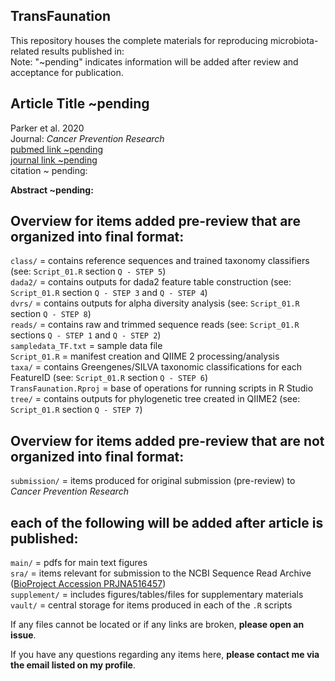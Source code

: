 ## TransFaunation
This repository houses the complete materials for reproducing microbiota-related results published in: <br/>
Note: "~pending" indicates information will be added after review and acceptance for publication.

## Article Title ~pending
Parker et al. 2020 <br/>
Journal: *Cancer Prevention Research* <br/>
[pubmed link ~pending](https://github.com/kdprkr/TransFaunation) <br/>
[journal link ~pending](https://github.com/kdprkr/TransFaunation) <br/>
citation ~ pending: <br/>

**Abstract ~pending:** <br/>

## Overview for items added pre-review that are organized into final format: <br/>
`class/` = contains reference sequences and trained taxonomy classifiers (see: `Script_01.R` section `Q - STEP 5`) <br/>
`dada2/` = contains outputs for dada2 feature table construction (see: `Script_01.R` section `Q - STEP 3` and `Q - STEP 4`) <br/>
`dvrs/` = contains outputs for alpha diversity analysis (see: `Script_01.R` section `Q - STEP 8`) <br/>
`reads/` = contains raw and trimmed sequence reads (see: `Script_01.R` sections `Q - STEP 1` and `Q - STEP 2`) <br/>
`sampledata_TF.txt` = sample data file <br/>
`Script_01.R` = manifest creation and QIIME 2 processing/analysis <br/>
`taxa/` = contains Greengenes/SILVA taxonomic classifications for each FeatureID (see: `Script_01.R` section `Q - STEP 6`) <br/>
`TransFaunation.Rproj` = base of operations for running scripts in R Studio <br/>
`tree/` = contains outputs for phylogenetic tree created in QIIME2 (see: `Script_01.R` section `Q - STEP 7`) <br/>

## Overview for items added pre-review that are not organized into final format: <br/>
`submission/` = items produced for original submission (pre-review) to *Cancer Prevention Research* <br/>

## each of the following will be added after article is published:
`main/` = pdfs for main text figures <br/>
`sra/` = items relevant for submission to the NCBI Sequence Read Archive ([BioProject Accession PRJNA516457](https://www.ncbi.nlm.nih.gov/bioproject/?term=PRJNA516457)) <br/>
`supplement/` = includes figures/tables/files for supplementary materials <br/>
`vault/` = central storage for items produced in each of the `.R` scripts <br/>

If any files cannot be located or if any links are broken, **please open an issue**. <br/>

If you have any questions regarding any items here, **please contact me via the email listed on my profile**. <br/>
